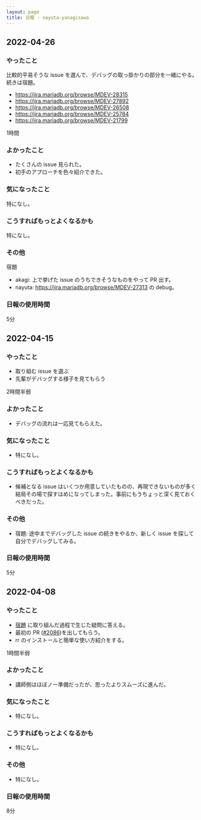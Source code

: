 ```yaml
---
layout: page
title: 日報 - nayuta-yanagisawa
---
```


## 2022-04-26

### やったこと

比較的平易そうな issue を選んで、デバッグの取っ掛かりの部分を一緒にやる。続きは宿題。

* https://jira.mariadb.org/browse/MDEV-28315
* https://jira.mariadb.org/browse/MDEV-27892
* https://jira.mariadb.org/browse/MDEV-26508
* https://jira.mariadb.org/browse/MDEV-25784
* https://jira.mariadb.org/browse/MDEV-21799

1時間

### よかったこと

* たくさんの issue 見られた。
* 初手のアプローチを色々紹介できた。

### 気になったこと

特になし。

### こうすればもっとよくなるかも

特になし。

### その他

宿題

* akagi: 上で挙げた issue のうちできそうなものをやって PR 出す。
* nayuta: https://jira.mariadb.org/browse/MDEV-27313 の debug。

### 日報の使用時間

5分

## 2022-04-15

### やったこと

* 取り組む issue を選ぶ
* 先輩がデバッグする様子を見てもらう

2時間半弱

### よかったこと

* デバッグの流れは一応見てもらえた。

### 気になったこと

* 特になし。

### こうすればもっとよくなるかも

* 候補となる issue はいくつか用意していたものの、再現できないものが多く結局その場で探すはめになってしまった。事前にもうちょっと深く見ておくべきだった。

### その他

* 宿題: 途中までデバッグした issue の続きをやるか、新しく issue を探して自分でデバッグしてみる。

### 日報の使用時間

5分


## 2022-04-08

### やったこと

* [宿題](https://nayuta-yanagisawa.hatenablog.com/entry/learning-mysql-mariadb-debugging-by-example) に取り組んだ過程で生じた疑問に答える。
* 最初の PR ([#2086](https://github.com/MariaDB/server/pull/2086))を出してもらう。
* rr のインストールと簡単な使い方紹介をする。

1時間半弱

### よかったこと

* 講師側はほぼノー準備だったが、思ったよりスムーズに進んだ。

### 気になったこと

* 特になし。

### こうすればもっとよくなるかも

* 特になし。

### その他

* 特になし。

### 日報の使用時間

8分
